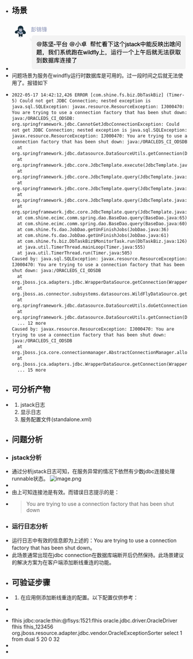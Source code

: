 - ## 场景
- ![image.png](../assets/image_1652858946125_0.png)
- 问题场景为服务在windfly运行时数据库是可用的。过一段时间之后就无法使用了。报错如下
- ```shell
  2022-05-17 14:42:12,426 ERROR [com.shine.fs.biz.DbTaskBiz] (Timer-5) Could not get JDBC Connection; nested exception is java.sql.SQLException: javax.resource.ResourceException: IJ000470: You are trying to use a connection factory that has been shut down: java:/ORACLEDS_CI_ODSDB: org.springframework.jdbc.CannotGetJdbcConnectionException: Could not get JDBC Connection; nested exception is java.sql.SQLException: javax.resource.ResourceException: IJ000470: You are trying to use a connection factory that has been shut down: java:/ORACLEDS_CI_ODSDB
  	at org.springframework.jdbc.datasource.DataSourceUtils.getConnection(DataSourceUtils.java:82)
  	at org.springframework.jdbc.core.JdbcTemplate.execute(JdbcTemplate.java:577)
  	at org.springframework.jdbc.core.JdbcTemplate.query(JdbcTemplate.java:641)
  	at org.springframework.jdbc.core.JdbcTemplate.query(JdbcTemplate.java:670)
  	at org.springframework.jdbc.core.JdbcTemplate.query(JdbcTemplate.java:678)
  	at org.springframework.jdbc.core.JdbcTemplate.query(JdbcTemplate.java:710)
  	at com.shine.ecimc.comm.spring.dao.BaseDao.query(BaseDao.java:65)
  	at com.shine.ecimc.comm.spring.dao.BaseDao.query(BaseDao.java:60)
  	at com.shine.fs.dao.JobDao.getUnFinishJobs(JobDao.java:36)
  	at com.shine.fs.dao.JobDao.getUnFinishJobs(JobDao.java:61)
  	at com.shine.fs.biz.DbTaskBiz$MonitorTask.run(DbTaskBiz.java:126)
  	at java.util.TimerThread.mainLoop(Timer.java:555)
  	at java.util.TimerThread.run(Timer.java:505)
  Caused by: java.sql.SQLException: javax.resource.ResourceException: IJ000470: You are trying to use a connection factory that has been shut down: java:/ORACLEDS_CI_ODSDB
  	at org.jboss.jca.adapters.jdbc.WrapperDataSource.getConnection(WrapperDataSource.java:146)
  	at org.jboss.as.connector.subsystems.datasources.WildFlyDataSource.getConnection(WildFlyDataSource.java:64)
  	at org.springframework.jdbc.datasource.DataSourceUtils.doGetConnection(DataSourceUtils.java:113)
  	at org.springframework.jdbc.datasource.DataSourceUtils.getConnection(DataSourceUtils.java:79)
  	... 12 more
  Caused by: javax.resource.ResourceException: IJ000470: You are trying to use a connection factory that has been shut down: java:/ORACLEDS_CI_ODSDB
  	at org.jboss.jca.core.connectionmanager.AbstractConnectionManager.allocateConnection(AbstractConnectionManager.java:777)
  	at org.jboss.jca.adapters.jdbc.WrapperDataSource.getConnection(WrapperDataSource.java:138)
  	... 15 more
  
  ```
- ## 可分析产物
- 1. jstack日志
  2. 显示日志
  3. 服务配置文件(standalone.xml)
- ## 问题分析
- ### jstack分析
- 通过分析jstack日志可知，在服务异常的情况下依然有少数jdbc连接处理runnable状态。
  ![image.png](../assets/image_1652859993516_0.png)
-
- 由上可知连接池是有效。而错误日志提示的是：
- > You are trying to use a connection factory that has been shut down
- ### 运行日志分析
- 运行日志中有效的信息即为上述的：You are trying to use a connection factory that has been shut down。
- 此场景通常出现在jdbc connection在数据库端断开后仍然保持。此场景建议的解决方案为在客户端添加断线重连的功能。
- ## 可验证步骤
- 1. 在应用侧添加断线重连的配置。以下配置仅供参考：
- ```xml
  ```
- <local-tx-datasource>
        <jndi-name>flhis</jndi-name>
        <connection-url>jdbc:oracle:thin:@flsys:1521:flhis</connection-url>
        <driver-class>oracle.jdbc.driver.OracleDriver</driver-class>
        <user-name>flhis</user-name>
        <password>flhis_123456</password>
         <exception-sorter-class-name>org.jboss.resource.adapter.jdbc.vendor.OracleExceptionSorter</exception-sorter-class-name>
        <!--<new-connection-sql>select 1 from dual</new-connection-sql>-->
        <check-valid-connection-sql>select 1 from dual</check-valid-connection-sql>
        <min-pool-size>5</min-pool-size>
        <max-pool-size>20</max-pool-size>
        <idle-timeout-minutes>0</idle-timeout-minutes>
        <track-statements/>
        <prepared-statement-cache-size>32</prepared-statement-cache-size>
     </local-tx-datasource>
-
-